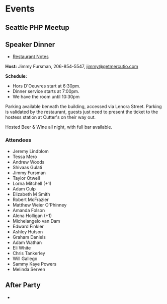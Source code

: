 # Events

## Seattle PHP Meetup 

## Speaker Dinner

* [Restaurant Notes](restaurant-notes.md)

**Host:** Jimmy Fursman, 
  206-854-5547, jimmy@getmercutio.com

**Schedule:**

* Hors D'Oeuvres start at 6:30pm.
* Dinner service starts at 7:00pm.
* We have the room until 10:30pm

Parking available beneath the building, accessed via Lenora Street.   Parking is validated by the restaurant, guests just need to present the ticket to the hostess station at Cutter's on their way out.

Hosted Beer & Wine all night, with full bar available. 


### Attendees

* Jeremy Lindblom
* Tessa Mero
* Andrew Woods
* Shivaas Gulati
* Jimmy Fursman
* Taylor Otwell
* Lorna Mitchell (+1)
* Adam Culp
* Elizabeth M Smith
* Robert McFrazier
* Matthew Weier O'Phinney
* Amanda Folson
* Alena Holligan (+1)
* Michelangelo van Dam
* Edward Finkler
* Ashley Hutson
* Graham Daniels
* Adam Wathan
* Eli White
* Chris Tankerley
* Will Gallego
* Sammy Kaye Powers
* Melinda Serven



## After Party

* 
